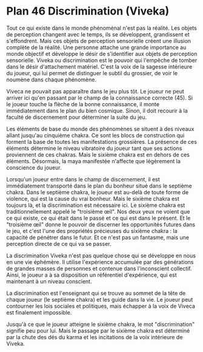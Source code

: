 # Plan 46 Discrimination (Viveka)

Tout ce qui existe dans le monde phénoménal n'est pas la réalité. Les objets de perception changent avec le temps, ils se développent, grandissent et s'effondrent. Mais ces objets de perception sensorielle créent une illusion complète de la réalité. Une personne attache une grande importance au monde objectif et développe le désir de s'identifier aux objets de perception sensorielle. Viveka ou discrimination est le pouvoir qui l'empêche de tomber dans le désir d'attachement matériel. C'est la voix de la sagesse intérieure du joueur, qui lui permet de distinguer le subtil du grossier, de voir le noumène dans chaque phénomène.

Viveca ne pouvait pas apparaître dans le jeu plus tôt. Le joueur ne peut arriver ici qu'en passant par le champ de la connaissance correcte (45). Si le joueur touche la flèche de la bonne connaissance, il monte immédiatement dans le plan du bien cosmique. Sinon, il doit recourir à la faculté de discernement pour déterminer la suite du jeu.

Les éléments de base du monde des phénomènes se situent à des niveaux allant jusqu'au cinquième chakra. Ce sont les blocs de construction qui forment la base de toutes les manifestations grossières. La présence de ces éléments détermine le niveau vibratoire du joueur tant que ses actions proviennent de ces chakras. Mais le sixième chakra est en dehors de ces éléments. Désormais, la maya manifestée n'affecte que légèrement la conscience du joueur.

Lorsqu'un joueur entre dans le champ de discernement, il est immédiatement transporté dans le plan du bonheur situé dans le septième chakra. Dans le septième chakra, le joueur est au-delà de toute forme de violence, qui est la cause du vrai bonheur. Mais le sixième chakra est toujours là, et la discrimination est nécessaire ici. Le sixième chakra est traditionnellement appelé le "troisième œil". Nos deux yeux ne voient que ce qui existe, ce qui était dans le passé et ce qui est dans le présent. Et le "troisième œil" donne le pouvoir de discerner les opportunités futures dans le jeu, et c'est l'une des propriétés précieuses du sixième chakra : la capacité de pénétrer dans le futur. Et ce n'est pas un fantasme, mais une perception directe de ce qui va se passer.

La discrimination Viveka n'est pas quelque chose qui se développe en nous en une vie éphémère. Il utilise l'expérience accumulée par des générations de grandes masses de personnes et contenue dans l'inconscient collectif. Ainsi, le joueur a à sa disposition un référentiel d'expérience, qui est maintenant à un niveau conscient.

La discrimination est l'enseignant qui se trouve au sommet de la tête de chaque joueur (le septième chakra) et les guide dans la vie. Le joueur peut contourner les lois sociales et politiques, mais échapper à la voix de Viveca est finalement impossible.

Jusqu'à ce que le joueur atteigne le sixième chakra, le mot "discrimination" signifie peu pour lui. Mais le passage par le sixième chakra est déterminé par la chute des dés du karma et les incitations de la voix intérieure de Viveka.
